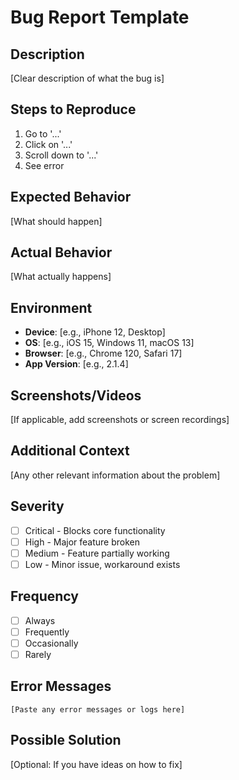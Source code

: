 # Bug Report Template

## Description
[Clear description of what the bug is]

## Steps to Reproduce
1. Go to '...'
2. Click on '...'
3. Scroll down to '...'
4. See error

## Expected Behavior
[What should happen]

## Actual Behavior
[What actually happens]

## Environment
- **Device**: [e.g., iPhone 12, Desktop]
- **OS**: [e.g., iOS 15, Windows 11, macOS 13]
- **Browser**: [e.g., Chrome 120, Safari 17]
- **App Version**: [e.g., 2.1.4]

## Screenshots/Videos
[If applicable, add screenshots or screen recordings]

## Additional Context
[Any other relevant information about the problem]

## Severity
- [ ] Critical - Blocks core functionality
- [ ] High - Major feature broken
- [ ] Medium - Feature partially working
- [ ] Low - Minor issue, workaround exists

## Frequency
- [ ] Always
- [ ] Frequently
- [ ] Occasionally
- [ ] Rarely

## Error Messages
```
[Paste any error messages or logs here]
```

## Possible Solution
[Optional: If you have ideas on how to fix]
